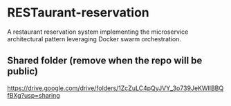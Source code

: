 # RESTaurant-reservation
A restaurant reservation system implementing the microservice architectural pattern leveraging Docker swarm orchestration.

## Shared folder (remove when the repo will be public)
https://drive.google.com/drive/folders/1ZcZuLC4pQyJVY_3o739JeKWlIBBQfBXg?usp=sharing
